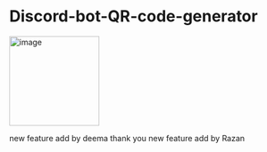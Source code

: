 # Discord-bot-QR-code-generator
<img width="161" alt="image" src="https://user-images.githubusercontent.com/114079784/200373466-4c12394a-2c28-4859-9e5e-a0e0a01f53bb.png">


new feature add by deema
thank you
new feature add by Razan


